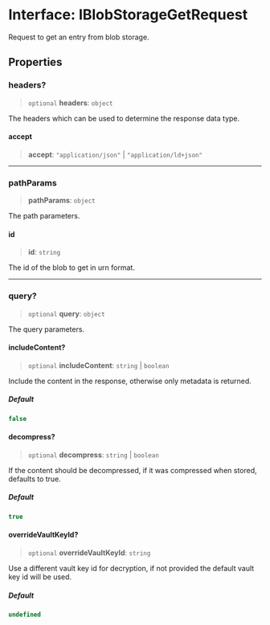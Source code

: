 # Interface: IBlobStorageGetRequest

Request to get an entry from blob storage.

## Properties

### headers?

> `optional` **headers**: `object`

The headers which can be used to determine the response data type.

#### accept

> **accept**: `"application/json"` \| `"application/ld+json"`

***

### pathParams

> **pathParams**: `object`

The path parameters.

#### id

> **id**: `string`

The id of the blob to get in urn format.

***

### query?

> `optional` **query**: `object`

The query parameters.

#### includeContent?

> `optional` **includeContent**: `string` \| `boolean`

Include the content in the response, otherwise only metadata is returned.

##### Default

```ts
false
```

#### decompress?

> `optional` **decompress**: `string` \| `boolean`

If the content should be decompressed, if it was compressed when stored, defaults to true.

##### Default

```ts
true
```

#### overrideVaultKeyId?

> `optional` **overrideVaultKeyId**: `string`

Use a different vault key id for decryption, if not provided the default vault key id will be used.

##### Default

```ts
undefined
```

